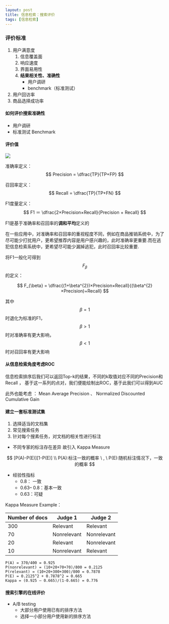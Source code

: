 ```yaml
---
layout: post
title: 信息检索：搜索评价
tags: [信息检索] 
---
```


### 评价标准

1. 用户满意度
   1. 信息覆盖面
   2. 响应速度
   3. 界面易用性
   4. **结果相关性、准确性**
      - 用户调研
      - benchmark（标准测试）
2. 用户回访率
3. 商品选择成功率

#### 如何评价搜索准确性

- 用户调研
- 标准测试 Benchmark

#### 评价值

![](http://ww2.sinaimg.cn/large/006y8lVajw1f8j19w5au0j31kw0nnto7.jpg)

准确率定义：
$$
Precision = \dfrac{TP}{TP+FP}
$$

召回率定义：
$$
Recall = \dfrac{TP}{TP+FN}
$$

F1度量定义：
$$
F1 ＝ \dfrac{2×Precision×Recall}{Precision + Recall}
$$

F1是基于准确率和召回率的**调和平均**定义的

在一些应用中，对准确率和召回率的重视程度不同，例如在商品推销系统中，为了尽可能少打扰用户，更希望推荐内容是用户感兴趣的，此时准确率更重要.而在逃犯信息检索系统中，更希望尽可能少漏掉逃犯，此时召回率比较重要.

将F1一般化可得到$$F_\beta$$的定义：

$$
F_{\beta} = \dfrac{(1+\beta^{2})×Precision×Recall}{(\beta^{2}×Precision)+Recall}
$$

其中$$\beta = 1$$时退化为标准的F1，$$\beta>1$$时对准确率有更大影响，$$\beta<1$$时对召回率有更大影响

#### 从信息检索角度考虑ROC

信息检索排序后我们可以返回Top-k的结果，不同的k取值对应不同的Precision和Recall ， 基于这一系列的点对，我们便能绘制出ROC，基于此我们可以得到AUC

此外也能考虑 ： Mean Average Precision 、 Normalized Discounted Cumulative Gain

#### 建立一套标准测试集

1. 选择适当的文档集
2. 常见搜索任务
3. 针对每个搜素任务，对文档的相关性进行标注

- 不同专家的标注存在差异 故引入 Kappa Measure

$$
[P(A)-P(E)][1-P(E)] \\
P(A):标注一致的概率 \ , \  P(E):随机标注情况下，一致的概率
$$

- 经验性指标
  - 0.8： 一致
  - 0.63– 0.8：基本一致
  - 0.63：可疑



Kappa Measure Example：

| Number  of docs | Judge  1    | Judge  2    |
| --------------- | ----------- | ----------- |
| 300             | Relevant    | Relevant    |
| 70              | Nonrelevant | Nonrelevant |
| 20              | Relevant    | Nonrelevant |
| 10              | Nonrelevant | Relevant    |

```
P(A) = 370/400 = 0.925
P(nonrelevant) = (10+20+70+70)/800 = 0.2125
P(relevant) = (10+20+300+300)/800 = 0.7878
P(E) = 0.2125^2 + 0.7878^2 = 0.665
Kappa = (0.925 – 0.665)/(1-0.665) = 0.776
```

#### 搜索引擎的在线评价

- A/B testing
  - 大部分用户使用已有的排序方法
  - 选择一小部分用户使用新的排序方法

